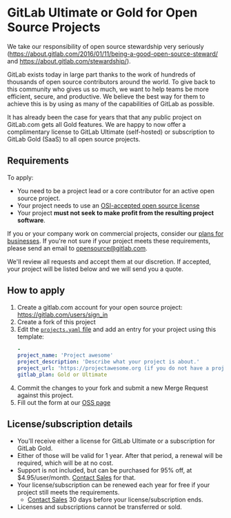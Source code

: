 # GitLab Ultimate or Gold for Open Source Projects

We take our responsibility of open source stewardship very seriously (https://about.gitlab.com/2016/01/11/being-a-good-open-source-steward/ and https://about.gitlab.com/stewardship/).

GitLab exists today in large part thanks to the work of hundreds of thousands of open source contributors around the world. To give back to this community who gives us so much, we want to help teams be more efficient, secure, and productive. We believe the best way for them to achieve this is by using as many of the capabilities of GitLab as possible.

It has already been the case for years that that any public project on GitLab.com gets all Gold features. We are happy to now offer a complimentary license to GitLab Ultimate (self-hosted) or subscription to GitLab Gold (SaaS) to all open source projects.

## Requirements

To apply:
- You need to be a project lead or a core contributor for an active open source project.
- Your project needs to use an [OSI-accepted open source license](https://opensource.org/licenses/alphabetical#)
- Your project **must not seek to make profit from the resulting project software**.

If you or your company work on commercial projects, consider our [plans for businesses](https://about.gitlab.com/pricing/).
If you're not sure if your project meets these requirements, please send an email to opensource@gitlab.com. 

We'll review all requests and accept them at our discretion. If accepted, your project will be listed below and we will send you a quote.

## How to apply

1.   Create a gitlab.com account for your open source project: https://gitlab.com/users/sign_in
1.   Create a fork of this project
1.   Edit the [`projects.yaml` file](data/projects.yaml) and add an entry for your project using this template:
     ```yaml
     -
     project_name: 'Project awesome'
     project_description: 'Describe what your project is about.'
     project_url: 'https://projectawesome.org (if you do not have a project site, use the GitLab repository URL)'
     gitlab_plan: Gold or Ultimate
     ```
1.   Commit the changes to your fork and submit a new Merge Request against this project.
1.   Fill out the form at our [OSS page](https://about.gitlab.com/solutions/open-source/)

## License/subscription details

- You'll receive either a license for GitLab Ultimate or a subscription for GitLab Gold.
- Either of those will be valid for 1 year. After that period, a renewal will be required, which will be at no cost.
- Support is not included, but can be purchased for 95% off, at $4.95/user/month. [Contact Sales](https://about.gitlab.com/sales/) for that.
- Your license/subscription can be renewed each year for free if your project still meets the requirements.
   - [Contact Sales](https://about.gitlab.com/sales/) 30 days before your license/subscription ends.
- Licenses and subscriptions cannot be transferred or sold.
